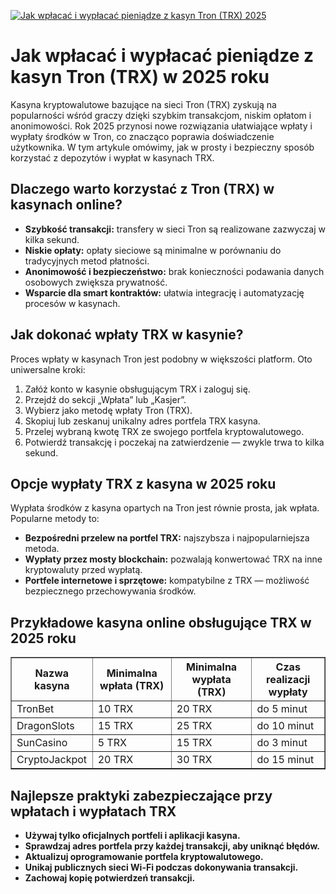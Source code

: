 [![Jak wpłacać i wypłacać pieniądze z kasyn Tron (TRX) 2025](https://123-caf.pages.dev/gitsignup.png)](https://vrmoo.ru/Bt82HjjY)

<h1>Jak wpłacać i wypłacać pieniądze z kasyn Tron (TRX) w 2025 roku</h1> <p>Kasyna kryptowalutowe bazujące na sieci Tron (TRX) zyskują na popularności wśród graczy dzięki szybkim transakcjom, niskim opłatom i anonimowości. Rok 2025 przynosi nowe rozwiązania ułatwiające wpłaty i wypłaty środków w Tron, co znacząco poprawia doświadczenie użytkownika. W tym artykule omówimy, jak w prosty i bezpieczny sposób korzystać z depozytów i wypłat w kasynach TRX.</p>  <h2>Dlaczego warto korzystać z Tron (TRX) w kasynach online?</h2> <ul> <li><strong>Szybkość transakcji:</strong> transfery w sieci Tron są realizowane zazwyczaj w kilka sekund.</li> <li><strong>Niskie opłaty:</strong> opłaty sieciowe są minimalne w porównaniu do tradycyjnych metod płatności.</li> <li><strong>Anonimowość i bezpieczeństwo:</strong> brak konieczności podawania danych osobowych zwiększa prywatność.</li> <li><strong>Wsparcie dla smart kontraktów:</strong> ułatwia integrację i automatyzację procesów w kasynach.</li> </ul>  <h2>Jak dokonać wpłaty TRX w kasynie?</h2> <p>Proces wpłaty w kasynach Tron jest podobny w większości platform. Oto uniwersalne kroki:</p> <ol> <li>Załóż konto w kasynie obsługującym TRX i zaloguj się.</li> <li>Przejdź do sekcji „Wpłata” lub „Kasjer”.</li> <li>Wybierz jako metodę wpłaty Tron (TRX).</li> <li>Skopiuj lub zeskanuj unikalny adres portfela TRX kasyna.</li> <li>Przelej wybraną kwotę TRX ze swojego portfela kryptowalutowego.</li> <li>Potwierdź transakcję i poczekaj na zatwierdzenie — zwykle trwa to kilka sekund.</li> </ol>  <h2>Opcje wypłaty TRX z kasyna w 2025 roku</h2> <p>Wypłata środków z kasyna opartych na Tron jest równie prosta, jak wpłata. Popularne metody to:</p> <ul> <li><strong>Bezpośredni przelew na portfel TRX:</strong> najszybsza i najpopularniejsza metoda.</li> <li><strong>Wypłaty przez mosty blockchain:</strong> pozwalają konwertować TRX na inne kryptowaluty przed wypłatą.</li> <li><strong>Portfele internetowe i sprzętowe:</strong> kompatybilne z TRX — możliwość bezpiecznego przechowywania środków.</li> </ul>  <h2>Przykładowe kasyna online obsługujące TRX w 2025 roku</h2> <table border="1" cellpadding="5" cellspacing="0"> <thead> <tr> <th>Nazwa kasyna</th> <th>Minimalna wpłata (TRX)</th> <th>Minimalna wypłata (TRX)</th> <th>Czas realizacji wypłaty</th> </tr> </thead> <tbody> <tr> <td>TronBet</td> <td>10 TRX</td> <td>20 TRX</td> <td>do 5 minut</td> </tr> <tr> <td>DragonSlots</td> <td>15 TRX</td> <td>25 TRX</td> <td>do 10 minut</td> </tr> <tr> <td>SunCasino</td> <td>5 TRX</td> <td>15 TRX</td> <td>do 3 minut</td> </tr> <tr> <td>CryptoJackpot</td> <td>20 TRX</td> <td>30 TRX</td> <td>do 15 minut</td> </tr> </tbody> </table>  <h2>Najlepsze praktyki zabezpieczające przy wpłatach i wypłatach TRX</h2> <ul> <li><strong>Używaj tylko oficjalnych portfeli i aplikacji kasyna.</strong></li> <li><strong>Sprawdzaj adres portfela przy każdej transakcji, aby uniknąć błędów.</strong></li> <li><strong>Aktualizuj oprogramowanie portfela kryptowalutowego.</strong></li> <li><strong>Unikaj publicznych sieci Wi-Fi podczas dokonywania transakcji.</strong></li> <li><strong>Zachowaj kopię potwierdzeń transakcji.</strong></li> </ul>